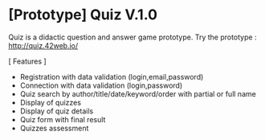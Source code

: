 # [Prototype] Quiz V.1.0

Quiz is a didactic question and answer game prototype.
Try the prototype : http://quiz.42web.io/

[ Features ]

- Registration with data validation (login,email,password) 
- Connection with data validation (login,password) 
- Quiz search by author/title/date/keyword/order with partial or full name 
- Display of quizzes 
- Display of quiz details 
- Quiz form with final result 
- Quizzes assessment
